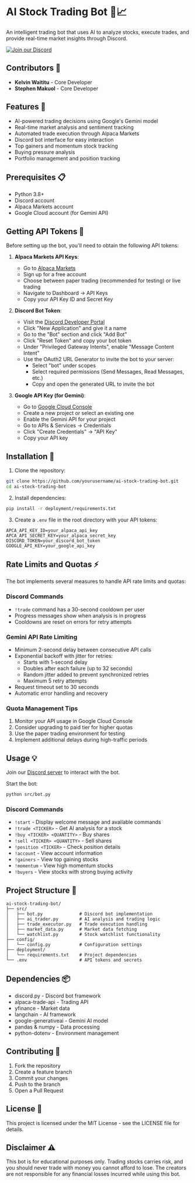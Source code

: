 # AI Stock Trading Bot 🤖📈

An intelligent trading bot that uses AI to analyze stocks, execute trades, and provide real-time market insights through Discord.

[![Join our Discord](https://img.shields.io/badge/Discord-Join%20Server-7289DA?style=for-the-badge&logo=discord&logoColor=white)](https://discord.gg/TA7HEwzz)

## Contributors 👥

- **Kelvin Waititu** - Core Developer
- **Stephen Makuol** - Core Developer

## Features 🌟

- AI-powered trading decisions using Google's Gemini model
- Real-time market analysis and sentiment tracking
- Automated trade execution through Alpaca Markets
- Discord bot interface for easy interaction
- Top gainers and momentum stock tracking
- Buying pressure analysis
- Portfolio management and position tracking

## Prerequisites 📋

- Python 3.8+
- Discord account
- Alpaca Markets account
- Google Cloud account (for Gemini API)

## Getting API Tokens 🔑

Before setting up the bot, you'll need to obtain the following API tokens:

1. **Alpaca Markets API Keys**:

   - Go to [Alpaca Markets](https://alpaca.markets/)
   - Sign up for a free account
   - Choose between paper trading (recommended for testing) or live trading
   - Navigate to Dashboard -> API Keys
   - Copy your API Key ID and Secret Key

2. **Discord Bot Token**:

   - Visit the [Discord Developer Portal](https://discord.com/developers/applications)
   - Click "New Application" and give it a name
   - Go to the "Bot" section and click "Add Bot"
   - Click "Reset Token" and copy your bot token
   - Under "Privileged Gateway Intents", enable "Message Content Intent"
   - Use the OAuth2 URL Generator to invite the bot to your server:
     - Select "bot" under scopes
     - Select required permissions (Send Messages, Read Messages, etc.)
     - Copy and open the generated URL to invite the bot

3. **Google API Key (for Gemini)**:
   - Go to [Google Cloud Console](https://console.cloud.google.com/)
   - Create a new project or select an existing one
   - Enable the Gemini API for your project
   - Go to APIs & Services -> Credentials
   - Click "Create Credentials" -> "API Key"
   - Copy your API key

## Installation 🔧

1. Clone the repository:

```bash
git clone https://github.com/yourusername/ai-stock-trading-bot.git
cd ai-stock-trading-bot
```

2. Install dependencies:

```bash
pip install -r deployment/requirements.txt
```

3. Create a `.env` file in the root directory with your API tokens:

```env
APCA_API_KEY_ID=your_alpaca_api_key
APCA_API_SECRET_KEY=your_alpaca_secret_key
DISCORD_TOKEN=your_discord_bot_token
GOOGLE_API_KEY=your_google_api_key
```

## Rate Limits and Quotas ⚡

The bot implements several measures to handle API rate limits and quotas:

### Discord Commands

- `!trade` command has a 30-second cooldown per user
- Progress messages show when analysis is in progress
- Cooldowns are reset on errors for retry attempts

### Gemini API Rate Limiting

- Minimum 2-second delay between consecutive API calls
- Exponential backoff with jitter for retries:
  - Starts with 1-second delay
  - Doubles after each failure (up to 32 seconds)
  - Random jitter added to prevent synchronized retries
  - Maximum 5 retry attempts
- Request timeout set to 30 seconds
- Automatic error handling and recovery

### Quota Management Tips

1. Monitor your API usage in Google Cloud Console
2. Consider upgrading to paid tier for higher quotas
3. Use the paper trading environment for testing
4. Implement additional delays during high-traffic periods

## Usage 💡

Join our [Discord server](https://discord.gg/TA7HEwzz) to interact with the bot.

Start the bot:

```bash
python src/bot.py
```

### Discord Commands

- `!start` - Display welcome message and available commands
- `!trade <TICKER>` - Get AI analysis for a stock
- `!buy <TICKER> <QUANTITY>` - Buy shares
- `!sell <TICKER> <QUANTITY>` - Sell shares
- `!position <TICKER>` - Check position details
- `!account` - View account information
- `!gainers` - View top gaining stocks
- `!momentum` - View high momentum stocks
- `!buyers` - View stocks with strong buying activity

## Project Structure 📁

```
ai-stock-trading-bot/
├── src/
│   ├── bot.py              # Discord bot implementation
│   ├── ai_trader.py        # AI analysis and trading logic
│   ├── trade_executor.py   # Trade execution handling
│   ├── market_data.py      # Market data fetching
│   └── watchlist.py        # Stock watchlist functionality
├── config/
│   └── config.py           # Configuration settings
├── deployment/
│   └── requirements.txt    # Project dependencies
└── .env                    # API tokens and secrets
```

## Dependencies 📦

- discord.py - Discord bot framework
- alpaca-trade-api - Trading API
- yfinance - Market data
- langchain - AI framework
- google-generativeai - Gemini AI model
- pandas & numpy - Data processing
- python-dotenv - Environment management

## Contributing 🤝

1. Fork the repository
2. Create a feature branch
3. Commit your changes
4. Push to the branch
5. Open a Pull Request

## License 📄

This project is licensed under the MIT License - see the LICENSE file for details.

## Disclaimer ⚠️

This bot is for educational purposes only. Trading stocks carries risk, and you should never trade with money you cannot afford to lose. The creators are not responsible for any financial losses incurred while using this bot.

